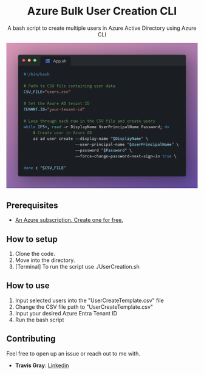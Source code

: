 <div align="center">
  <h1 align="center"> Azure Bulk User Creation CLI</h1>
  <p>A bash script to create multiple users in Azure Active Directory using Azure CLI</p>
    <img src="Image.Az.png"/>
</div>

## Prerequisites

- [An Azure subscription. Create one for free.](azure.com/free)

## How to setup

1. Clone the code.
2. Move into the directory.
3. [Terminal] To run the script use ./UserCreation.sh

## How to use

1. Input selected users into the "UserCreateTemplate.csv" file
2. Change the CSV file path to "UserCreateTemplate.csv"
3. Input your desired Azure Entra Tenant ID
4. Run the bash script

## Contributing

Feel free to open up an issue or reach out to me with.

- **Travis Gray**: [Linkedin](https://linkedin.com/in/tg12)
